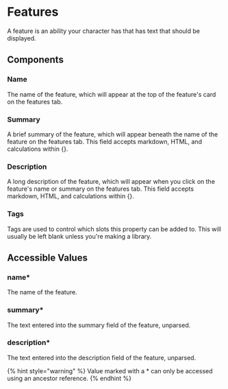 # Features

A feature is an ability your character has that has text that should be displayed.

## Components

### Name

The name of the feature, which will appear at the top of the feature's card on the features tab.

### Summary

A brief summary of the feature, which will appear beneath the name of the feature on the features tab. This field accepts markdown, HTML, and calculations within {}.

### Description

A long description of the feature, which will appear when you click on the feature's name or summary on the features tab. This field accepts markdown, HTML, and calculations within {}.

### Tags

Tags are used to control which slots this property can be added to. This will usually be left blank unless you're making a library.

## Accessible Values

### name\*

The name of the feature.

### summary\*

The text entered into the summary field of the feature, unparsed.

### description\*

The text entered into the description field of the feature, unparsed.

{% hint style="warning" %} Value marked with a \* can only be accessed using an ancestor reference. {% endhint %}
